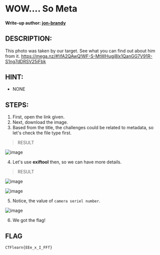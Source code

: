 # WOW.... So Meta
#### Write-up author: [jon-brandy](https://github.com/jon-brandy)
## DESCRIPTION:
This photo was taken by our target. See what you can find out about him from it. https://mega.nz/#!ifA2QAwQ!WF-S-MtWHugj8lx1QanGG7V91R-S1ng7dDRSV25iFbk
## HINT:
- NONE
## STEPS:
1. First, open the link given.
2. Next, download the image.
3. Based from the title, the challenges could be related to metadata, so let's check the file type first.

> RESULT

![image](https://user-images.githubusercontent.com/70703371/193015203-4dacd26d-050b-4d4f-b6a1-e0b54ff23fa1.png)

4. Let's use **exiftool** then, so we can have more details.

> RESULT

![image](https://user-images.githubusercontent.com/70703371/193016014-f092aaba-7f60-41f3-bfca-b27ff2716815.png)


![image](https://user-images.githubusercontent.com/70703371/193016007-9f0128df-43b0-4fe7-bf66-a28d690b0e81.png)


5. Notice, the value of `camera seriel number`.

![image](https://user-images.githubusercontent.com/70703371/193016149-48699b7a-7c90-4c31-8c5a-db556d1196c0.png)


6. We got the flag!

## FLAG

```
CTFlearn{EEe_x_I_FFf}
```
